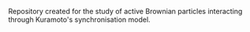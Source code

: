 Repository created for the study of active Brownian particles interacting through Kuramoto's synchronisation model.
